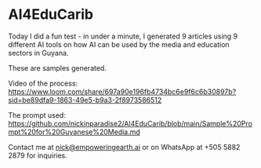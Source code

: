 # AI4EduCarib
Today I did a fun test - in under a minute, I generated 9 articles using 9 different AI tools on how AI can be used by the media and education sectors in Guyana.

These are samples generated.

Video of the process: https://www.loom.com/share/697a90e196fb4734bc6e9f6c6b30897b?sid=be89dfa9-1863-49e5-b9a3-2f8973586512

The prompt used: https://github.com/nickinparadise2/AI4EduCarib/blob/main/Sample%20Prompt%20for%20Guyanese%20Media.md

Contact me at nick@empoweringearth.ai or on WhatsApp at +505 5882 2879 for inquiries.

